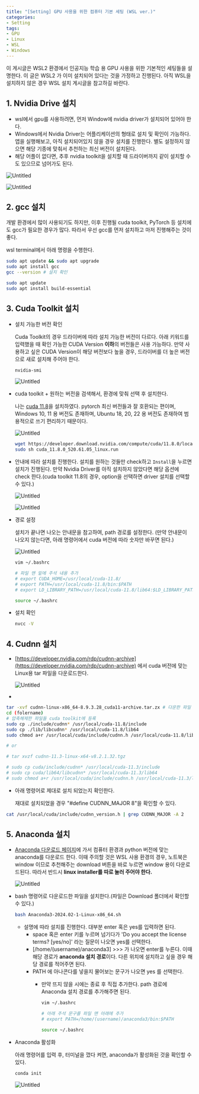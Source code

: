```yaml
---
title: "[Setting] GPU 사용을 위한 컴퓨터 기본 세팅 (WSL ver.)"
categories:
- Setting
tags:
- GPU
- Linux
- WSL
- Windows
---
```


이 게시글은 WSL2 환경에서 인공지능 학습 용 GPU 사용을 위한 기본적인 세팅들을 설명한다. 이 글은 WSL2 가 이미 설치되어 있다는 것을 가정하고 진행된다. 아직 WSL을 설치하지 않은 경우 WSL 설치 게시글을 참고하길 바란다.

## 1. Nvidia Drive 설치

- wsl에서 gpu를 사용하려면, 먼저 Window에 nvidia driver가 설치되어 있어야 한다.
- Windows에서 Nvidia Driver는 어플리케이션의 형태로 설치 및 확인이 가능하다. 앱을 실행해보고, 아직 설치되어있지 않을 경우 설치를 진행한다. 별도 설정하지 않으면 해당 기종에 맞춰서 추천하는 최신 버전이 설치된다.
- 해당 어플이 없다면, 추후 nvidia toolkit을 설치할 때 드라이버까지 같이 설치할 수도 있으므로 넘어가도 된다.

![Untitled](../../assets/images/2024-11-30-gpu-setting-wsl/Untitled.png)

![Untitled](../../assets/images/2024-11-30-gpu-setting-wsl/Untitled%201.png)

## 2. gcc 설치

개발 환경에서 많이 사용되기도 하지만, 이후 진행될 cuda toolkit, PyTorch 등 설치에도 gcc가 필요한 경우가 많다. 따라서 우선 gcc를 먼저 설치하고 마저 진행해주는 것이 좋다.

wsl terminal에서 아래 명령을 수행한다. 

```bash
sudo apt update && sudo apt upgrade
sudo apt install gcc
gcc --version # 설치 확인

sudo apt update
sudo apt install build-essential
```

## 3. Cuda Toolkit 설치

- 설치 가능한 버전 확인
    
    Cuda Toolkit의 경우 드라이버에 따라 설치 가능한 버전이 다르다. 아래 키워드를 입력했을 때 확인 가능한 CUDA Version **이하**의 버전들은 사용 가능하다. 만약 사용하고 싶은 CUDA Version이 해당 버전보다 높을 경우, 드라이버를 더 높은 버전으로 새로 설치해 주어야 한다.
    
    ```bash
    nvidia-smi
    ```
    
    ![Untitled](../../assets/images/2024-11-30-gpu-setting-wsl/Untitled%202.png)
    
- cuda toolkit + 원하는 버전을 검색해서, 환경에 맞춰 선택 후 설치한다.
    
    나는 [cuda 11.8](https://developer.nvidia.com/cuda-11-8-0-download-archive?target_os=Linux&target_arch=x86_64&Distribution=WSL-Ubuntu&target_version=2.0&target_type=runfile_local)을 설치하였다. pytorch 최신 버전들과 잘 호환되는 편이며, Windows 10, 11 용 버전도 존재하며, Ubuntu 18, 20, 22 용 버전도 존재하여 범용적으로 쓰기 편리하기 때문이다.
    
    ![Untitled](../../assets/images/2024-11-30-gpu-setting-wsl/Untitled%203.png)
    
    ```bash
    wget https://developer.download.nvidia.com/compute/cuda/11.8.0/local_installers/cuda_11.8.0_520.61.05_linux.run
    sudo sh cuda_11.8.0_520.61.05_linux.run
    ```
    
- 안내에 따라 설치를 진행한다.  설치를 원하는 것들만 check하고 `Install`을 누르면 설치가 진행된다. 만약 Nvidia Driver를 아직 설치하지 않았다면 해당 옵션에 check 한다.(cuda toolkit 11.8의 경우, option을 선택하면 driver 설치를 선택할 수 있다.)
    
    ![Untitled](../../assets/images/2024-11-30-gpu-setting-wsl/Untitled%204.png)
    
    ![Untitled](../../assets/images/2024-11-30-gpu-setting-wsl/Untitled%205.png)
    
- 경로 설정
    
    설치가 끝나면 나오는 안내문을 참고하여, path 경로를 설정한다. (만약 안내문이 나오지 않는다면, 아래 명령어에서 cuda 버전에 따라 숫자만 바꾸면 된다.)
    
    ![Untitled](../../assets/images/2024-11-30-gpu-setting-wsl/Untitled%206.png)
    
    ```bash
    vim ~/.bashrc
    
    # 파일 맨 밑에 주석 내용 추가
    # export CUDA_HOME=/usr/local/cuda-11.8/
    # export PATH=/usr/local/cuda-11.8/bin:$PATH
    # export LD_LIBRARY_PATH=/usr/local/cuda-11.8/lib64:$LD_LIBRARY_PATH
    
    source ~/.bashrc
    ```
    
- 설치 확인
    
    ```bash
    nvcc -V
    ```
    

## 4. Cudnn 설치

- [https://developer.nvidia.com/rdp/cudnn-archive](https://developer.nvidia.com/rdp/cudnn-archive) 에서 cuda 버전에 맞는 Linux용 tar 파일을 다운로드한다.
    
    ![Untitled](../../assets/images/2024-11-30-gpu-setting-wsl/Untitled%207.png)
    
- 

```bash
tar -xvf cudnn-linux-x86_64-8.9.3.28_cuda11-archive.tar.zx # 다운한 파일 압축해제
cd (folername)
# 압축해제한 파일들 cuda toolkit에 등록 
sudo cp ./include/cudnn* /usr/local/cuda-11.8/include
sudo cp ./lib/libcudnn* /usr/local/cuda-11.8/lib64
sudo chmod a+r /usr/local/cuda/include/cudnn.h /usr/local/cuda-11.8/lib64/libcudnn*

# or

# tar xvzf cudnn-11.3-linux-x64-v8.2.1.32.tgz

# sudo cp cuda/include/cudnn* /usr/local/cuda-11.3/include
# sudo cp cuda/lib64/libcudnn* /usr/local/cuda-11.3/lib64
# sudo chmod a+r /usr/local/cuda/include/cudnn.h /usr/local/cuda-11.3/lib64/libcudnn*

```

- 아래 명령어로 제대로 설치 되었는지 확인한다.
    
    재대로 설치되었을 경우 "#define CUDNN_MAJOR 8"을 확인할 수 있다.
    

```bash
cat /usr/local/cuda/include/cudnn_version.h | grep CUDNN_MAJOR -A 2

```

## 5. Anaconda 설치

- [Anaconda 다운로드 페이지](https://www.anaconda.com/products/distribution#linux)에 가서 컴퓨터 환경과 python 버전에 맞는 anaconda를 다운로드 한다. 이때 주의할 것은 WSL 사용 환경의 경우, 노트북은 window 이므로 추천해주는 download 버튼을 바로 누르면 window 용이 다운로드된다. 따라서 반드시 **linux installer를 따로 눌러 주어야 한다.**
    
    ![Untitled](../../assets/images/2024-11-30-gpu-setting-wsl/Untitled%208.png)
    
- bash 명령어로 다운로드한 파일을 설치한다.(파일은 Download 폴더에서 확인할 수 있다.)
    
    ```bash
    bash Anaconda3-2024.02-1-Linux-x86_64.sh
    ```
    
    - 설명에 따라 설치를 진행한다. 대부분 enter 혹은 yes를 입력하면 된다.
        - space 혹은 enter 키를 누르며 넘기다가 'Do you accept the license terms? [yes/no]' 라는 질문이 나오면 yes를 선택한다.
        - [/home/(username)/anaconda3] >>> 가 나오면 enter를 누른다. 이때 해당 경로가 **anaconda 설치 경로**이다. 다른 위치에 설치하고 싶을 경우 해당 경로를 적어주면 된다.
        - PATH 에 아나콘다를 넣을지 물어보는 문구가 나오면 yes 를 선택한다.
            - 만약 뜨지 않을 시에는 종료 후 직접 추가한다. path 경로에 Anaconda 설치 경로를 추가해주면 된다.
                
                ```bash
                vim ~/.bashrc
                
                # 아래 주석 문구를 파일 맨 아래에 추가
                # export PATH=/home/(username)/anaconda3/bin:$PATH
                
                source ~/.bashrc
                ```
                
- Anaconda 활성화
    
    아래 명령어를 입력 후, 터미널을 껐다 켜면, anaconda가 활성화된 것을 확인할 수 있다.
    
    ```bash
    conda init
    ```
    
    ![Untitled](../../assets/images/2024-11-30-gpu-setting-wsl/Untitled%209.png)